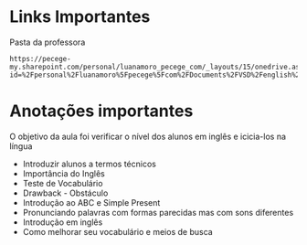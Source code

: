 # Links Importantes
Pasta da professora
```
https://pecege-my.sharepoint.com/personal/luanamoro_pecege_com/_layouts/15/onedrive.aspx?id=%2Fpersonal%2Fluanamoro%5Fpecege%5Fcom%2FDocuments%2FVSD%2Fenglish%20shared%20folder%2FIntroduce%20yourself
```
# Anotações importantes

O objetivo da aula foi verificar o nível dos alunos em inglês e icicia-los na língua

- Introduzir alunos a termos técnicos
- Importância do Inglês
- Teste de Vocabulário
- Drawback - Obstáculo
- Introdução ao ABC e Simple Present
- Pronunciando palavras com formas parecidas mas com sons diferentes
- Introdução em inglês
- Como melhorar seu vocabulário e meios de busca
